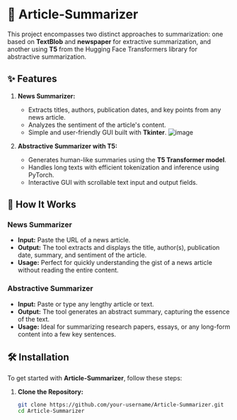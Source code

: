 # 📰 Article-Summarizer

This project encompasses two distinct approaches to summarization: one based on **TextBlob** and **newspaper** for extractive summarization, and another using **T5** from the Hugging Face Transformers library for abstractive summarization.

## ✨ Features

1. **News Summarizer:**
   - Extracts titles, authors, publication dates, and key points from any news article.
   - Analyzes the sentiment of the article's content.
   - Simple and user-friendly GUI built with **Tkinter**.
   ![image](https://github.com/user-attachments/assets/7fc0b38f-3b9c-47f3-a068-7181ccfd9ea4)


2. **Abstractive Summarizer with T5:**
   - Generates human-like summaries using the **T5 Transformer model**.
   - Handles long texts with efficient tokenization and inference using PyTorch.
   - Interactive GUI with scrollable text input and output fields.

## 🚀 How It Works

### News Summarizer
- **Input:** Paste the URL of a news article.
- **Output:** The tool extracts and displays the title, author(s), publication date, summary, and sentiment of the article.
- **Usage:** Perfect for quickly understanding the gist of a news article without reading the entire content.

### Abstractive Summarizer
- **Input:** Paste or type any lengthy article or text.
- **Output:** The tool generates an abstract summary, capturing the essence of the text.
- **Usage:** Ideal for summarizing research papers, essays, or any long-form content into a few key sentences.

## 🛠️ Installation

To get started with **Article-Summarizer**, follow these steps:

1. **Clone the Repository:**
   ```bash
   git clone https://github.com/your-username/Article-Summarizer.git
   cd Article-Summarizer
